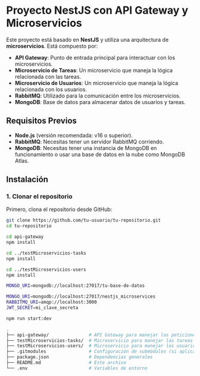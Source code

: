 # Proyecto NestJS con API Gateway y Microservicios

Este proyecto está basado en **NestJS** y utiliza una arquitectura de **microservicios**. Está compuesto por:

- **API Gateway**: Punto de entrada principal para interactuar con los microservicios.
- **Microservicio de Tareas**: Un microservicio que maneja la lógica relacionada con las tareas.
- **Microservicio de Usuarios**: Un microservicio que maneja la lógica relacionada con los usuarios.
- **RabbitMQ**: Utilizado para la comunicación entre los microservicios.
- **MongoDB**: Base de datos para almacenar datos de usuarios y tareas.

## Requisitos Previos

- **Node.js** (versión recomendada: v16 o superior).
- **RabbitMQ**: Necesitas tener un servidor RabbitMQ corriendo.
- **MongoDB**: Necesitas tener una instancia de MongoDB en funcionamiento o usar una base de datos en la nube como MongoDB Atlas.

## Instalación

### 1. Clonar el repositorio

Primero, clona el repositorio desde GitHub:

```bash
git clone https://github.com/tu-usuario/tu-repositorio.git
cd tu-repositorio

cd api-gateway
npm install

cd ../testMicroservicios-tasks
npm install

cd ../testMicroservicios-users
npm install

MONGO_URI=mongodb://localhost:27017/tu-base-de-datos

MONGO_URI=mongodb://localhost:27017/nestjs_microservices
RABBITMQ_URI=amqp://localhost:3000
JWT_SECRET=mi_clave_secreta

npm run start:dev

.
├── api-gateway/               # API Gateway para manejar las peticiones
├── testMicroservicios-tasks/  # Microservicio para manejar las tareas
├── testMicroservicios-users/  # Microservicio para manejar los usuarios
├── .gitmodules                # Configuración de submódulos (si aplica)
├── package.json               # Dependencias generales
├── README.md                  # Este archivo
└── .env                       # Variables de entorno
